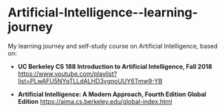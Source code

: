 # Artificial-Intelligence--learning-journey
My learning journey and self-study course on Artificial Intelligence, based on: 

- **UC Berkeley CS 188 Introduction to Artificial Intelligence, Fall 2018**
  https://www.youtube.com/playlist?list=PLwAFU5NYqTLLdALHD3vgnoUUY6Tmw9-YB

- **Artificial Intelligence: A Modern Approach, Fourth Edition Global Edition**
  https://aima.cs.berkeley.edu/global-index.html
